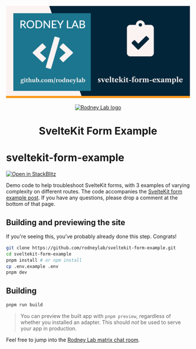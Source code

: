 <img src="./images/rodneylab-github-sveltekit-form-example.png" alt="Rodney Lab sveltekit-form-example Github banner">

<p align="center">
  <a aria-label="Open Rodney Lab site" href="https://rodneylab.com" rel="nofollow noopener noreferrer">
    <img alt="Rodney Lab logo" src="https://rodneylab.com/assets/icon.png" width="60" />
  </a>
</p>
<h1 align="center">
  SvelteKit Form Example
</h1>

# sveltekit-form-example

[![Open in StackBlitz](https://developer.stackblitz.com/img/open_in_stackblitz.svg)](https://stackblitz.com/github/rodneylab/sveltekit-form-example)

Demo code to help troubleshoot SvelteKit forms, with 3 examples of varying complexity on different routes. The code accompanies the <a href="https://rodneylab.com/sveltekit-form-example-with-10-mistakes-to-avoid/">SvelteKit form example post</a>. If you have any questions, please drop a comment at the bottom of that page.

## Building and previewing the site

If you're seeing this, you've probably already done this step. Congrats!

```bash
git clone https://github.com/rodneylab/sveltekit-form-example.git
cd sveltekit-form-example
pnpm install # or npm install
cp .env.example .env
pnpm dev
```

## Building

```bash
pnpm run build
```

> You can preview the built app with `pnpm preview`, regardless of whether you installed an adapter. This should _not_ be used to serve your app in production.

Feel free to jump into the [Rodney Lab matrix chat room](https://matrix.to/#/%23rodney:matrix.org).
